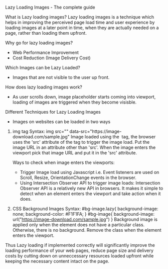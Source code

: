 Lazy Loading Images - The complete guide

What is Lazy loading images?
Lazy loading images is a technique which helps in improving the perceived page load time and user experience by loading images at a later point in time, 
when they are actually needed on a page, rather than loading them upfront.

Why go for lazy loading images?
- Web Performance Improvement
- Cost Reduction (Image Delivery Cost)

Which Images can be Lazy Loaded?
- Images that are not visible to the user up front.

How does lazy loading images work?
- As user scrolls down, image placeholder starts coming into viewport, loading of images are triggered when they become visisble.

Different Techniques for Lazy Loading Images
- Images on websites can be loaded in two ways
1. img tag
	Syntax: img src="" data-src="https://image-						download.com/sample.jpg"
	Image loaded using the <img/> tag, the browser uses the 	'src' attribute of the tag to trigger the image load.
	Put the image URL in an attribute other than 'src'. When 	the image enters the viewport pick that image URL and put 	it in the 'src' attribute.

	Ways to check when image enters the viewports:
	- Trigger Image load using Javascript i.e. Event 	listeners are used on Scroll, Resize, OrientationChange 	events in the browser.
	- Using Intersection Observer API to trigger image loads: 	Intersection Observer API is a relatively new API in 	browsers. It makes it simple to detect when an 
	element enters the viewport and take action when it does.

2. CSS Background Images
	Syntax: #bg-image.lazy{
		  background-image: none;
		  background-color: #F1F1FA;
		}
		#bg-image{
		  background-image: url("https://image-download.com/sample.jpg")
		}
	Background image is applied only when the element does not have a particular class. Otherwise, there is no background.
	Remove the class when the element enters the viewport.

Thus Lazy loading if implemented correctly will significantly improve the loading performance of your web pages, reduce page size and delivery costs by 
cutting down on unneccessary resources loaded upfront while keeping the necessary content intact on the page.
	



